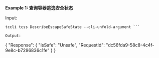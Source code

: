 **Example 1: 查询容器逃逸安全状态**



Input: 

```
tccli tcss DescribeEscapeSafeState --cli-unfold-argument ```

Output: 
```
{
    "Response": {
        "IsSafe": "Unsafe",
        "RequestId": "dc56fda9-58c8-4c4f-9e8c-b7296836c1fe"
    }
}
```

